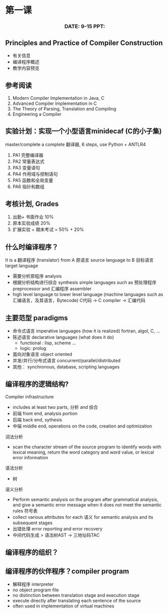 # 第一课

<center> <h3>DATE: 9-15 PPT: </h3></center>

## Principles and Practice of Compiler Construction
- 有关信息
- 编译程序概述
- 教学内容预览

## 参考阅读
1. Modern Compiler Implementation in Java, C
2. Advanced Compiler Implementation in C
3. The Theory of Parsing, Translation and Compiling
4. Engineering a Compiler

## 实验计划：实现一个小型语言minidecaf (C的小子集)
master/complete a complete 翻译器, 6 steps, use Python + ANTLR4
1. PA1 完整编译器
2. PA2 常量表达式
3. PA3 变量语句
4. PA4 作用域与控制语句
5. PA5 函数和全局变量
6. PA6 指针和数组

## 考核计划, Grades
1. 出勤+ 书面作业 10%
2. 原本实验成绩 20%
3. 扩展实验 + 期末考试 = 50% + 20%


## 什么时编译程序？
It is a 翻译程序 (translator) from A 原语言 source language to B 目标语言 target language
- 需要分析原程序 analysis
- 根据分析结构进行综合 synthesis
simple languages such as 预处理程序 preprocessor and 汇编程序 assembler 
- high level language to lower level language (machine languages such as 汇编语言，及其语言，Bytecode)
C代码 -> C compiler -> 汇编代码

## 主要范型 paradigms
- 命令式语言 imperative languages (how it is realized) fortran, algol, C, ...
- 陈述语言 declarative languages (what does it do) 
	- functional : lisp, scheme ...
	- logic: prolog
- 面向对象语言 object oriented
- 并发/并行/分布式语言 concurrent/parallel/distributed 
- 其他： synchronous, database, scripting languages


## 编译程序的逻辑结构?
Compiler infrastructure 
- includes at least two parts, 分析 and 综合
- 前端 front end, analysis portion
- 后端 back end, sythesis
- 中端 middle end, operations on the code, creation and optimization

词法分析
- scan the character stream of the source program to identify words with lexical meaning, return the word category and word value, or lexical error information

语法分析 
- 树

语义分析 
- Perform semantic analysis on the program after grammatical analysis, and give a semantic error message when it does not meet the semantic rules
符号表
- collect various attributes for each 语义 for semantic analysis and its subsequent stages
- 出错处理 error reporting and error recovery
- 中间代码生成 > 语法树AST -> 三地址码TAC

## 编译程序的组织？

## 编译程序的伙伴程序？compiler program
- 解释程序 interpreter
- no object program file
- no distinction between translation stage and execution stage
- execute directly after translating each sentence of the source
- often used in implementation of virtual machines

